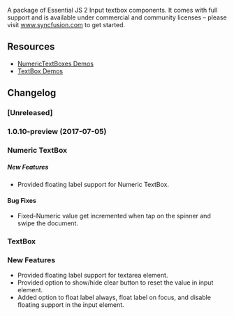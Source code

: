 A package of Essential JS 2 Input textbox components. It comes with full support and is available under commercial and community licenses – please visit www.syncfusion.com to get started.

## Resources
* [NumericTextBoxes Demos](http://ej2.syncfusion.com/demos/#/numerictextbox/default.html)
* [TextBox Demos](http://ej2.syncfusion.com/demos/#/textboxes/default.html)

## Changelog

### [Unreleased]

### 1.0.10-preview (2017-07-05)

### Numeric TextBox
##### New Features
-	Provided floating label support for Numeric TextBox.

#### Bug Fixes
-   Fixed-Numeric value get incremented when tap on the spinner and swipe the document.

### TextBox
### New Features
* Provided floating label support for textarea element.
* Provided option to show/hide clear button to reset the value in input element.
* Added option to float label always, float label on focus, and disable floating support in the input element.
